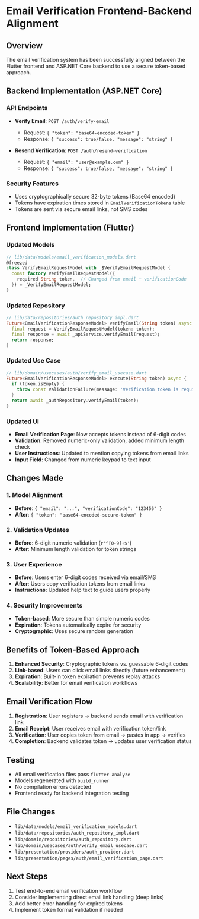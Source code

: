 # Email Verification Frontend-Backend Alignment

## Overview
The email verification system has been successfully aligned between the Flutter frontend and ASP.NET Core backend to use a secure token-based approach.

## Backend Implementation (ASP.NET Core)

### API Endpoints
- **Verify Email**: `POST /auth/verify-email`
  - Request: `{ "token": "base64-encoded-token" }`
  - Response: `{ "success": true/false, "message": "string" }`

- **Resend Verification**: `POST /auth/resend-verification` 
  - Request: `{ "email": "user@example.com" }`
  - Response: `{ "success": true/false, "message": "string" }`

### Security Features
- Uses cryptographically secure 32-byte tokens (Base64 encoded)
- Tokens have expiration times stored in `EmailVerificationTokens` table
- Tokens are sent via secure email links, not SMS codes

## Frontend Implementation (Flutter)

### Updated Models
```dart
// lib/data/models/email_verification_models.dart
@freezed
class VerifyEmailRequestModel with _$VerifyEmailRequestModel {
  const factory VerifyEmailRequestModel({
    required String token,  // Changed from email + verificationCode
  }) = _VerifyEmailRequestModel;
}
```

### Updated Repository
```dart
// lib/data/repositories/auth_repository_impl.dart
Future<EmailVerificationResponseModel> verifyEmail(String token) async {
  final request = VerifyEmailRequestModel(token: token);
  final response = await _apiService.verifyEmail(request);
  return response;
}
```

### Updated Use Case
```dart
// lib/domain/usecases/auth/verify_email_usecase.dart
Future<EmailVerificationResponseModel> execute(String token) async {
  if (token.isEmpty) {
    throw const ValidationFailure(message: 'Verification token is required');
  }
  return await _authRepository.verifyEmail(token);
}
```

### Updated UI
- **Email Verification Page**: Now accepts tokens instead of 6-digit codes
- **Validation**: Removed numeric-only validation, added minimum length check
- **User Instructions**: Updated to mention copying tokens from email links
- **Input Field**: Changed from numeric keypad to text input

## Changes Made

### 1. Model Alignment
- **Before**: `{ "email": "...", "verificationCode": "123456" }`
- **After**: `{ "token": "base64-encoded-secure-token" }`

### 2. Validation Updates
- **Before**: 6-digit numeric validation (`r'^[0-9]+$'`)
- **After**: Minimum length validation for token strings

### 3. User Experience
- **Before**: Users enter 6-digit codes received via email/SMS
- **After**: Users copy verification tokens from email links
- **Instructions**: Updated help text to guide users properly

### 4. Security Improvements
- **Token-based**: More secure than simple numeric codes
- **Expiration**: Tokens automatically expire for security
- **Cryptographic**: Uses secure random generation

## Benefits of Token-Based Approach

1. **Enhanced Security**: Cryptographic tokens vs. guessable 6-digit codes
2. **Link-based**: Users can click email links directly (future enhancement)
3. **Expiration**: Built-in token expiration prevents replay attacks
4. **Scalability**: Better for email verification workflows

## Email Verification Flow

1. **Registration**: User registers → backend sends email with verification link
2. **Email Receipt**: User receives email with verification token/link  
3. **Verification**: User copies token from email → pastes in app → verifies
4. **Completion**: Backend validates token → updates user verification status

## Testing
- All email verification files pass `flutter analyze`
- Models regenerated with `build_runner`
- No compilation errors detected
- Frontend ready for backend integration testing

## File Changes
- `lib/data/models/email_verification_models.dart`
- `lib/data/repositories/auth_repository_impl.dart`
- `lib/domain/repositories/auth_repository.dart`
- `lib/domain/usecases/auth/verify_email_usecase.dart`
- `lib/presentation/providers/auth_provider.dart`
- `lib/presentation/pages/auth/email_verification_page.dart`

## Next Steps
1. Test end-to-end email verification workflow
2. Consider implementing direct email link handling (deep links)
3. Add better error handling for expired tokens
4. Implement token format validation if needed
